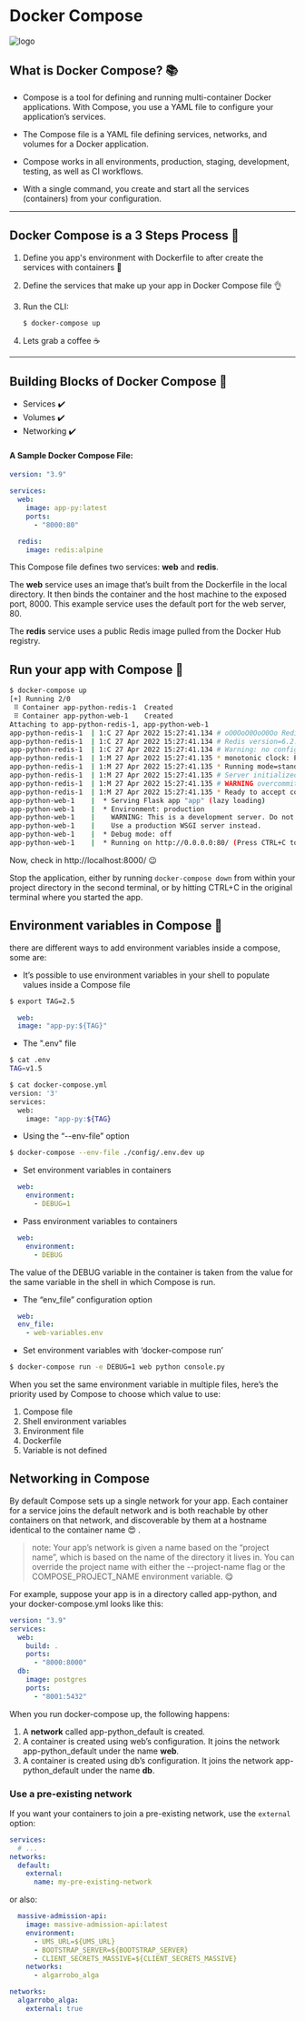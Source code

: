 # Docker Compose 

![logo](docker-compose-logo2.png)
## What is Docker Compose? :books:

 - Compose is a tool for defining and running multi-container Docker applications. With Compose, you use a YAML file to configure your application’s services.  

 - The Compose file is a YAML file defining services, networks, and volumes for a Docker application.

 - Compose works in all environments, production, staging, development, testing, as well as CI workflows.

 - With a single command, you create and start all the services (containers) from your configuration.

---

## Docker Compose is a 3 Steps Process :trident:

1. Define you app's environment with Dockerfile to after create the services with containers :whale:

2. Define the services that make up your app in Docker Compose file :ok_hand:

3. Run the CLI:
    
    ```bash
    $ docker-compose up
    ```

4. Lets grab a coffee :coffee:  

---
## Building Blocks of Docker Compose :whale:

- Services :heavy_check_mark:
- Volumes :heavy_check_mark:
- Networking :heavy_check_mark:

#### A Sample Docker Compose File:

```YAML
version: "3.9"

services:
  web:
    image: app-py:latest
    ports:
      - "8000:80"

  redis:
    image: redis:alpine
```
This Compose file defines two services: **web** and **redis**.

The **web** service uses an image that’s built from the Dockerfile in the local directory.  It then binds the container and the host machine to the exposed port, 8000. This example service uses the default port for the web server, 80.

The **redis** service uses a public Redis image pulled from the Docker Hub registry.

## Run your app with Compose :runner:

```bash
$ docker-compose up                     
[+] Running 2/0
 ⠿ Container app-python-redis-1  Created                                                                                                                                                                                                 0.0s
 ⠿ Container app-python-web-1    Created                                                                                                                                                                                                 0.0s
Attaching to app-python-redis-1, app-python-web-1
app-python-redis-1  | 1:C 27 Apr 2022 15:27:41.134 # oO0OoO0OoO0Oo Redis is starting oO0OoO0OoO0Oo
app-python-redis-1  | 1:C 27 Apr 2022 15:27:41.134 # Redis version=6.2.6, bits=64, commit=00000000, modified=0, pid=1, just started
app-python-redis-1  | 1:C 27 Apr 2022 15:27:41.134 # Warning: no config file specified, using the default config. In order to specify a config file use redis-server /path/to/redis.conf
app-python-redis-1  | 1:M 27 Apr 2022 15:27:41.135 * monotonic clock: POSIX clock_gettime
app-python-redis-1  | 1:M 27 Apr 2022 15:27:41.135 * Running mode=standalone, port=6379.
app-python-redis-1  | 1:M 27 Apr 2022 15:27:41.135 # Server initialized
app-python-redis-1  | 1:M 27 Apr 2022 15:27:41.135 # WARNING overcommit_memory is set to 0! Background save may fail under low memory condition. To fix this issue add 'vm.overcommit_memory = 1' to /etc/sysctl.conf and then reboot or run the command 'sysctl vm.overcommit_memory=1' for this to take effect.
app-python-redis-1  | 1:M 27 Apr 2022 15:27:41.135 * Ready to accept connections
app-python-web-1    |  * Serving Flask app "app" (lazy loading)
app-python-web-1    |  * Environment: production
app-python-web-1    |    WARNING: This is a development server. Do not use it in a production deployment.
app-python-web-1    |    Use a production WSGI server instead.
app-python-web-1    |  * Debug mode: off
app-python-web-1    |  * Running on http://0.0.0.0:80/ (Press CTRL+C to quit)

```

Now, check in http://localhost:8000/ :wink:

Stop the application, either by running `docker-compose down` from within your project directory in the second terminal, or by hitting CTRL+C in the original terminal where you started the app.

## Environment variables in Compose :eyes:

there are different ways to add environment variables inside a compose, some are:

- It’s possible to use environment variables in your shell to populate values inside a Compose file

```bash
$ export TAG=2.5
```

```YAML
  web:
  image: "app-py:${TAG}"
```
- The ".env" file

```bash
$ cat .env
TAG=v1.5

$ cat docker-compose.yml
version: '3'
services:
  web:
    image: "app-py:${TAG}
```
- Using the “--env-file” option

```bash
$ docker-compose --env-file ./config/.env.dev up 
```
- Set environment variables in containers

```YAML
  web:
    environment:
      - DEBUG=1
```

- Pass environment variables to containers

```YAML
  web:
    environment:
      - DEBUG
```
The value of the DEBUG variable in the container is taken from the value for the same variable in the shell in which Compose is run.

- The “env_file” configuration option

```YAML
  web:
  env_file:
    - web-variables.env
```
- Set environment variables with ‘docker-compose run’

```bash
$ docker-compose run -e DEBUG=1 web python console.py
```

When you set the same environment variable in multiple files, here’s the priority used by Compose to choose which value to use:

1. Compose file
2. Shell environment variables
3. Environment file
4. Dockerfile
5. Variable is not defined

## Networking in Compose

By default Compose sets up a single network for your app. Each container for a service joins the default network and is both reachable by other containers on that network, and discoverable by them at a hostname identical to the container name :heart_eyes: .

>note: Your app’s network is given a name based on the “project name”, which is based on the name of the directory it lives in. You can override the project name with either the --project-name flag or the COMPOSE_PROJECT_NAME environment variable. :yum:


For example, suppose your app is in a directory called app-python, and your docker-compose.yml looks like this:

```YAML
version: "3.9"
services:
  web:
    build: .
    ports:
      - "8000:8000"
  db:
    image: postgres
    ports:
      - "8001:5432"
```
When you run docker-compose up, the following happens:

1. A **network** called app-python_default is created.
2. A container is created using web’s configuration. It joins the network app-python_default under the name **web**.
3. A container is created using db’s configuration. It joins the network app-python_default under the name **db**.

### Use a pre-existing network 

If you want your containers to join a pre-existing network, use the `external` option:

```YAML
services:
  # ...
networks:
  default:
    external:
      name: my-pre-existing-network
```
or also:

```YAML
  massive-admission-api:
    image: massive-admission-api:latest
    environment:
      - UMS_URL=${UMS_URL}
      - BOOTSTRAP_SERVER=${BOOTSTRAP_SERVER}
      - CLIENT_SECRETS_MASSIVE=${CLIENT_SECRETS_MASSIVE}
    networks:
      - algarrobo_alga

networks:
  algarrobo_alga:
    external: true
```